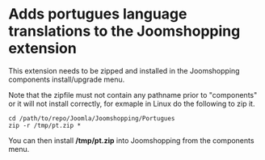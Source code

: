 # Adds portugues language translations to the Joomshopping extension

This extension needs to be zipped and installed in the Joomshopping components install/upgrade menu.

Note that the zipfile must not contain any pathname prior to "components" or it will not install correctly, for exmaple in Linux do the following to zip it.
```
cd /path/to/repo/Joomla/Joomshopping/Portugues
zip -r /tmp/pt.zip *
```

You can then install __/tmp/pt.zip__ into Joomshopping from the components menu.

